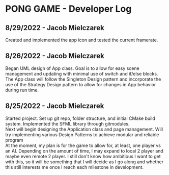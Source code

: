 # PONG GAME - Developer Log

## 8/29/2022 - Jacob Mielczarek
<p>
Created and implemented the app icon and tested the current framerate.
</p>

## 8/26/2022 - Jacob Mielczarek
<p>
Began UML design of App class. Goal is to allow for easy scene management and updating with minimal use of switch and if/else blocks.
<br>
The App class will follow the Singleton Design pattern and incorporate the use of the Strategy Design pattern to allow for changes in App behavior during run time.
</p>

## 8/25/2022 - Jacob Mielczarek
<p>
Started project. Set up git repo, folder structure, and initial CMake build system. Implemented the SFML library through gitmodules.
<br>
Next will begin designing the Application class and page management. Will try implementing various Design Patterns to achieve modular and reliable program
<br>
At the moment, my plan is for the game to allow for, at least, one player vs an AI. Depending on the amount of time, I may expand to local 2 player and maybe even remote 2 player. I still don't know how ambitious I want to get with this, so it will be something that I will decide as I go along and whether this still interests me once I reach each milestone in development.
</p>